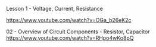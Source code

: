 




Lesson 1 - Voltage, Current, Resistance

https://www.youtube.com/watch?v=OGa_b26eK2c



02 - Overview of Circuit Components - Resistor, Capacitor
https://www.youtube.com/watch?v=RHpo4wKo8pQ


